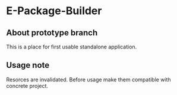 # E-Package-Builder
## About prototype branch

This is a place for first usable standalone application.

## Usage note

Resorces are invalidated. Before usage make them compatible with concrete project.
